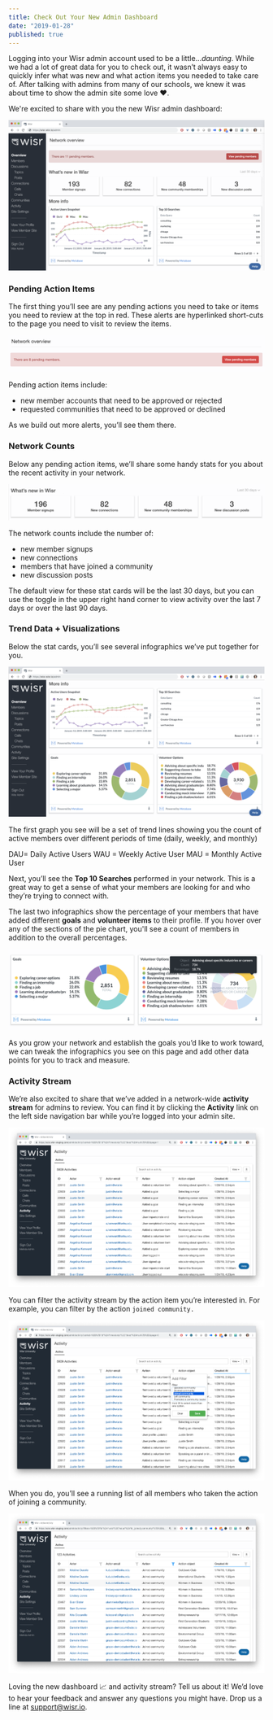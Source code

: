 ```yaml
---
title: Check Out Your New Admin Dashboard
date: "2019-01-28"
published: true
---
```


Logging into your Wisr admin account used to be a little…_daunting_. While we had a lot of great data for you to check out, it wasn’t always easy to quickly infer what was new and what action items you needed to take care of. After talking with admins from many of our schools, we knew it was about time to show the admin site some love ❤️.

We're excited to share with you the new Wisr admin dashboard:

![Image of Wisr's updated admin dashboard with network counts and data infographics](./admin-dashboard.png)

### Pending Action Items

The first thing you’ll see are any pending actions you need to take or items you need to review at the top in red. These alerts are hyperlinked short-cuts to the page you need to visit to review the items.

![Zoomed in image of the pending actions notifications on the admin dashboard](./pending-items.png)

Pending action items include:
- new member accounts that need to be approved or rejected
- requested communities that need to be approved or declined

As we build out more alerts, you’ll see them there.

### Network Counts

Below any pending action items, we’ll share some handy stats for you about the recent activity in your network.

![Zoomed in image of the network counts on the admin dashboard](./network-counts.png)

The network counts include the number of:
- new member signups
- new connections
- members that have joined a community
- new discussion posts

The default view for these stat cards will be the last 30 days, but you can use the toggle in the upper right hand corner to view activity over the last 7 days or over the last 90 days.

### Trend Data + Visualizations

Below the stat cards, you’ll see several infographics we’ve put together for you.

![Image of four data visualizations on the new admin dashboard](./dashboard-infographics.png)

The first graph you see will be a set of trend lines showing you the count of active members over different periods of time (daily, weekly, and monthly) 

DAU= Daily Active Users
WAU = Weekly Active User
MAU = Monthly Active User

Next, you’ll see the **Top 10 Searches** performed in your network. This is a great way to get a sense of what your members are looking for and who they’re trying to connect with.

The last two infographics show the percentage of your members that have added different **goals** and **volunteer items** to their profile. If you hover over any of the sections of the pie chart, you'll see a count of members in addition to the overall percentages.

![zoomed in image of mouse hovering over a slice of a pie chart showing underlying count data](./goals-help-hover.png)

As you grow your network and establish the goals you’d like to work toward, we can tweak the infographics you see on this page and add other data points for you to track and measure.

### Activity Stream

We’re also excited to share that we’ve added in a network-wide **activity stream** for admins to review. You can find it by clicking the **Activity** link on the left side navigation bar while you’re logged into your admin site.

![image of new activity stream tab in the admin backend](./activity-stream.png)

You can filter the activity stream by the action item you’re interested in. For example, you can filter by the action ```joined community.```

![image of filter turned on for in the activity stream for the action item joined community](./activity-filter.png)

When you do, you’ll see a running list of all members who taken the action of joining a community.

![image of filtered list of members who have joined a community](./activity-joined-community.png)

Loving the new dashboard 📈 and activity stream? Tell us about it! We’d love to hear your feedback and answer any questions you might have. Drop us a line at <a href="support@wisr.io">support@wisr.io</a>.

